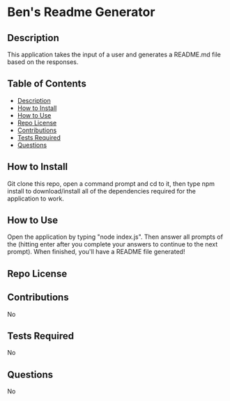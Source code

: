 # Ben's Readme Generator

  ## Description
  This application takes the input of a user and generates a README.md file based on the responses.
  
  ## Table of Contents
  - [Description](#Description)
  - [How to Install](#How-to-Install)
  - [How to Use](#How-to-Use)
  - [Repo License](#Repo-License)
  - [Contributions](#Contributions)
  - [Tests Required](#Tests-Required)
  - [Questions](#Questions)

  
  ## How to Install
  Git clone this repo, open a command prompt and cd to it, then type npm install to download/install all of the dependencies required for the application to work. 
  
  ## How to Use
  Open the application by typing "node index.js". Then answer all prompts of the (hitting enter after you complete your answers to continue to the next prompt). When finished, you'll have a README file generated! 
  
  ## Repo License
   
  
  ## Contributions
  No
  
  ## Tests Required
  No
  
  ## Questions
  No